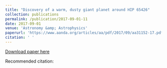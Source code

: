 ```yaml
---
title: "Discovery of a warm, dusty giant planet around HIP 65426"
collection: publications
permalink: /publication/2017-09-01-11
date: 2017-09-01
venue: 'Astronomy &amp; Astrophysics'
paperurl: 'https://www.aanda.org/articles/aa/pdf/2017/09/aa31152-17.pdf'
citation: ' '
---
```


<a href='https://www.aanda.org/articles/aa/pdf/2017/09/aa31152-17.pdf'>Download paper here</a>

Recommended citation:  